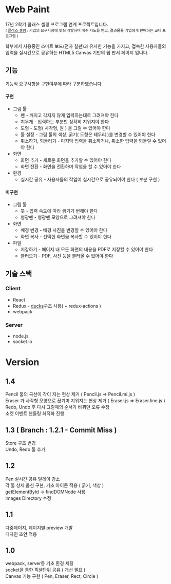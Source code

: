# Web Paint

17년 2학기 클래스 셀링 프로그램 연계 프로젝트입니다.  
<small>( [클래스 셀링](http://uni.dongseo.ac.kr/lincplus/index.php?pCode=MN2000024) : 기업의 요구사항에 맞춰 개발하며 매주 지도를 받고, 결과물을 기업에게 판매하는 교내 프로그램 )</small>

학부에서 사용중인 스마트 보드(전자 칠판)과 유사한 기능을 가지고, 접속한 사용자들의 입력을 실시간으로 공유하는 HTML5 Canvas 기반의 웹 판서 페이지 입니다.

## 기능
기능적 요구사항을 구현여부에 따라 구분하였습니다.

#### 구현
* 그림 툴
    - 펜 - 깨지고 각지지 않게 입력하는대로 그려져야 한다
    - 지우개 - 입력하는 부분만 정확히 지워져야 한다
    - 도형 - 도형( 사각형, 원 ) 을 그릴 수 있어야 한다
    - 툴 설정 - 그림 툴의 색상, 굵기( 도형은 테두리 )를 변경할 수 있어야 한다
    - 취소하기, 되돌리기 - 마지막 입력을 취소하거나, 취소한 입력을 되돌릴 수 있어야 한다
* 화면
    - 화면 추가 - 새로운 화면을 추가할 수 있어야 한다
    - 화면 전환 - 화면을 전환하며 작업을 할 수 있어야 한다
* 환경
    - 실시간 공유 - 사용자들의 작업이 실시간으로 공유되어야 한다 ( 부분 구현 )

#### 미구현
* 그림 툴
    - 붓 - 입력 속도에 따라 굵기가 변해야 한다
    - 형광펜 - 형광펜 모양으로 그려져야 한다
* 화면
    - 배경 변경 - 배경 사진을 변경할 수 있어야 한다
    - 화면 복사 - 선택한 화면을 복사할 수 있어야 한다
* 파일
    - 저장하기 - 페이지 내 모든 화면의 내용을 PDF로 저장할 수 있어야 한다
    - 불러오기 - PDF, 사진 등을 불러올 수 있어야 한다

## 기술 스택
### Client
* React
* Redux - [ducks](https://velopert.com/3358)구조 사용( + redux-actions )
* webpack
### Server
* node.js
* socket.io

# Version

## 1.4
Pencil 툴의 곡선이 각이 지는 현상 제거 ( Pencil.js => Pencil.mi.js ) <br />
Eraser 가 사각형 모양으로 끊기며 지워지는 현상 제거 ( Eraser.js => Eraser.line.js ) <br />
Redo, Undo 후 다시 그릴때의 순서가 바뀌던 오류 수정 <br />
소켓 이벤트 핸들링 최적화 진행 <br />

## 1.3 ( Branch : 1.2.1 - Commit Miss )
Store 구조 변경 <br />
Undo, Redo 툴 추가 <br />

## 1.2
Pen 실시간 공유 딜레이 감소 <br />
각 툴 상세 옵션 구현, 기초 아이콘 적용 ( 굵기, 색상 ) <br />
getElementById -> findDOMNode 사용 <br />
Images Directory 수정 <br />


## 1.1
다중페이지, 페이지별 preview 개발 <br />
디자인 초안 적용 <br />

## 1.0
webpack, server등 기초 환경 세팅 <br />
socket을 통한 픽셀단위 공유 ( 개선 필요 ) <br />
Canvas 기능 구현 ( Pen, Eraser, Rect, Circle ) <br />
